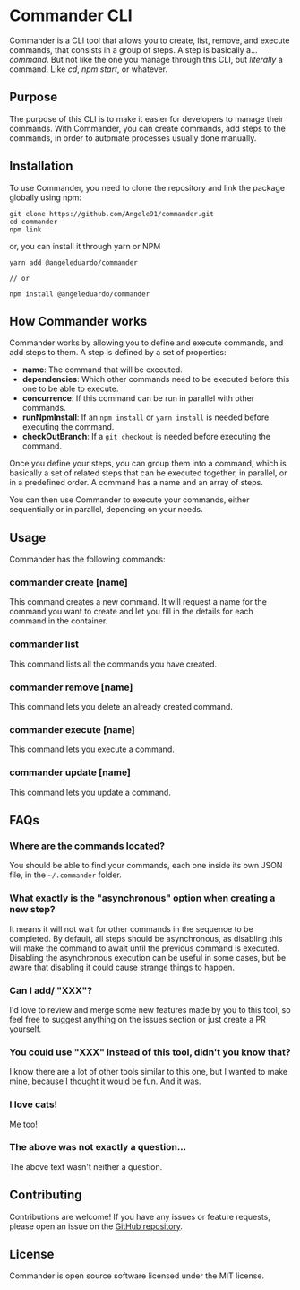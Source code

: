 # Commander CLI

Commander is a CLI tool that allows you to create, list, remove, and execute commands, that consists in a group of steps.
A step is basically a... _command_. But not like the one you manage through this CLI, but _literally_ a command. Like _cd_, _npm start_, or whatever.

## Purpose

The purpose of this CLI is to make it easier for developers to manage their commands. With Commander, you can create commands, add steps to the commands, in order to automate processes usually done manually.

## Installation

To use Commander, you need to clone the repository and link the package globally using npm:

```
git clone https://github.com/Angele91/commander.git
cd commander
npm link

```

or, you can install it through yarn or NPM

```
yarn add @angeleduardo/commander

// or

npm install @angeleduardo/commander
```

## How Commander works

Commander works by allowing you to define and execute commands, and add steps to them. A step is defined by a set of properties:

- **name**: The command that will be executed.
- **dependencies**: Which other commands need to be executed before this one to be able to execute.
- **concurrence**: If this command can be run in parallel with other commands.
- **runNpmInstall**: If an `npm install` or `yarn install` is needed before executing the command.
- **checkOutBranch**: If a `git checkout` is needed before executing the command.

Once you define your steps, you can group them into a command, which is basically a set of related steps that can be executed together, in parallel, or in a predefined order. A command has a name and an array of steps.

You can then use Commander to execute your commands, either sequentially or in parallel, depending on your needs.

## Usage

Commander has the following commands:

### commander create [name]

This command creates a new command. It will request a name for the command you want to create and let you fill in the details for each command in the container.

### commander list

This command lists all the commands you have created.

### commander remove [name]

This command lets you delete an already created command.

### commander execute [name]

This command lets you execute a command.

### commander update [name]

This command lets you update a command.


## FAQs

### Where are the commands located?

You should be able to find your commands, each one inside its own JSON file, in the `~/.commander` folder.

### What exactly is the "asynchronous" option when creating a new step?

It means it will not wait for other commands in the sequence to be completed. By default, all steps should be asynchronous, as disabling this will make the command to await until the previous command is executed. Disabling the asynchronous execution can be useful in some cases, but be aware that disabling it could cause strange things to happen.

### Can I add/ "XXX"?

I'd love to review and merge some new features made by you to this tool, so feel free to suggest anything on the issues section or just create a PR yourself.

### You could use "XXX" instead of this tool, didn't you know that?

I know there are a lot of other tools similar to this one, but I wanted to make mine, because I thought it would be fun. And it was. 

### I love cats!

Me too!

### The above was not exactly a question...

The above text wasn't neither a question.


## Contributing

Contributions are welcome! If you have any issues or feature requests, please open an issue on the [GitHub repository](https://github.com/Angele91/commander).

## License

Commander is open source software licensed under the MIT license.
